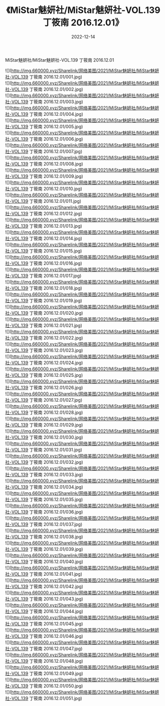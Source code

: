 ﻿---
layout: post
title:  《MiStar魅妍社/MiStar魅妍社-VOL.139 丁筱南 2016.12.01》
date:   2022-12-14
img: http://img.660000.xyz/Sharelink/网络美图/2021/MiStar魅妍社/MiStar魅妍社-VOL.139 丁筱南 2016.12.01/000.jpg
categories: [美女, 清纯, 唯美]
---

MiStar魅妍社/MiStar魅妍社-VOL.139 丁筱南 2016.12.01

 ![](http://img.660000.xyz/Sharelink/网络美图/2021/MiStar魅妍社/MiStar魅妍社-VOL.139 丁筱南 2016.12.01/001.jpg) <br>![](http://img.660000.xyz/Sharelink/网络美图/2021/MiStar魅妍社/MiStar魅妍社-VOL.139 丁筱南 2016.12.01/002.jpg) <br>![](http://img.660000.xyz/Sharelink/网络美图/2021/MiStar魅妍社/MiStar魅妍社-VOL.139 丁筱南 2016.12.01/003.jpg) <br>![](http://img.660000.xyz/Sharelink/网络美图/2021/MiStar魅妍社/MiStar魅妍社-VOL.139 丁筱南 2016.12.01/004.jpg) <br>![](http://img.660000.xyz/Sharelink/网络美图/2021/MiStar魅妍社/MiStar魅妍社-VOL.139 丁筱南 2016.12.01/005.jpg) <br>![](http://img.660000.xyz/Sharelink/网络美图/2021/MiStar魅妍社/MiStar魅妍社-VOL.139 丁筱南 2016.12.01/006.jpg) <br>![](http://img.660000.xyz/Sharelink/网络美图/2021/MiStar魅妍社/MiStar魅妍社-VOL.139 丁筱南 2016.12.01/007.jpg) <br>![](http://img.660000.xyz/Sharelink/网络美图/2021/MiStar魅妍社/MiStar魅妍社-VOL.139 丁筱南 2016.12.01/008.jpg) <br>![](http://img.660000.xyz/Sharelink/网络美图/2021/MiStar魅妍社/MiStar魅妍社-VOL.139 丁筱南 2016.12.01/009.jpg) <br>![](http://img.660000.xyz/Sharelink/网络美图/2021/MiStar魅妍社/MiStar魅妍社-VOL.139 丁筱南 2016.12.01/010.jpg) <br>![](http://img.660000.xyz/Sharelink/网络美图/2021/MiStar魅妍社/MiStar魅妍社-VOL.139 丁筱南 2016.12.01/011.jpg) <br>![](http://img.660000.xyz/Sharelink/网络美图/2021/MiStar魅妍社/MiStar魅妍社-VOL.139 丁筱南 2016.12.01/012.jpg) <br>![](http://img.660000.xyz/Sharelink/网络美图/2021/MiStar魅妍社/MiStar魅妍社-VOL.139 丁筱南 2016.12.01/013.jpg) <br>![](http://img.660000.xyz/Sharelink/网络美图/2021/MiStar魅妍社/MiStar魅妍社-VOL.139 丁筱南 2016.12.01/014.jpg) <br>![](http://img.660000.xyz/Sharelink/网络美图/2021/MiStar魅妍社/MiStar魅妍社-VOL.139 丁筱南 2016.12.01/015.jpg) <br>![](http://img.660000.xyz/Sharelink/网络美图/2021/MiStar魅妍社/MiStar魅妍社-VOL.139 丁筱南 2016.12.01/016.jpg) <br>![](http://img.660000.xyz/Sharelink/网络美图/2021/MiStar魅妍社/MiStar魅妍社-VOL.139 丁筱南 2016.12.01/017.jpg) <br>![](http://img.660000.xyz/Sharelink/网络美图/2021/MiStar魅妍社/MiStar魅妍社-VOL.139 丁筱南 2016.12.01/018.jpg) <br>![](http://img.660000.xyz/Sharelink/网络美图/2021/MiStar魅妍社/MiStar魅妍社-VOL.139 丁筱南 2016.12.01/019.jpg) <br>![](http://img.660000.xyz/Sharelink/网络美图/2021/MiStar魅妍社/MiStar魅妍社-VOL.139 丁筱南 2016.12.01/020.jpg) <br>![](http://img.660000.xyz/Sharelink/网络美图/2021/MiStar魅妍社/MiStar魅妍社-VOL.139 丁筱南 2016.12.01/021.jpg) <br>![](http://img.660000.xyz/Sharelink/网络美图/2021/MiStar魅妍社/MiStar魅妍社-VOL.139 丁筱南 2016.12.01/022.jpg) <br>![](http://img.660000.xyz/Sharelink/网络美图/2021/MiStar魅妍社/MiStar魅妍社-VOL.139 丁筱南 2016.12.01/023.jpg) <br>![](http://img.660000.xyz/Sharelink/网络美图/2021/MiStar魅妍社/MiStar魅妍社-VOL.139 丁筱南 2016.12.01/024.jpg) <br>![](http://img.660000.xyz/Sharelink/网络美图/2021/MiStar魅妍社/MiStar魅妍社-VOL.139 丁筱南 2016.12.01/025.jpg) <br>![](http://img.660000.xyz/Sharelink/网络美图/2021/MiStar魅妍社/MiStar魅妍社-VOL.139 丁筱南 2016.12.01/026.jpg) <br>![](http://img.660000.xyz/Sharelink/网络美图/2021/MiStar魅妍社/MiStar魅妍社-VOL.139 丁筱南 2016.12.01/027.jpg) <br>![](http://img.660000.xyz/Sharelink/网络美图/2021/MiStar魅妍社/MiStar魅妍社-VOL.139 丁筱南 2016.12.01/028.jpg) <br>![](http://img.660000.xyz/Sharelink/网络美图/2021/MiStar魅妍社/MiStar魅妍社-VOL.139 丁筱南 2016.12.01/029.jpg) <br>![](http://img.660000.xyz/Sharelink/网络美图/2021/MiStar魅妍社/MiStar魅妍社-VOL.139 丁筱南 2016.12.01/030.jpg) <br>![](http://img.660000.xyz/Sharelink/网络美图/2021/MiStar魅妍社/MiStar魅妍社-VOL.139 丁筱南 2016.12.01/031.jpg) <br>![](http://img.660000.xyz/Sharelink/网络美图/2021/MiStar魅妍社/MiStar魅妍社-VOL.139 丁筱南 2016.12.01/032.jpg) <br>![](http://img.660000.xyz/Sharelink/网络美图/2021/MiStar魅妍社/MiStar魅妍社-VOL.139 丁筱南 2016.12.01/033.jpg) <br>![](http://img.660000.xyz/Sharelink/网络美图/2021/MiStar魅妍社/MiStar魅妍社-VOL.139 丁筱南 2016.12.01/034.jpg) <br>![](http://img.660000.xyz/Sharelink/网络美图/2021/MiStar魅妍社/MiStar魅妍社-VOL.139 丁筱南 2016.12.01/035.jpg) <br>![](http://img.660000.xyz/Sharelink/网络美图/2021/MiStar魅妍社/MiStar魅妍社-VOL.139 丁筱南 2016.12.01/036.jpg) <br>![](http://img.660000.xyz/Sharelink/网络美图/2021/MiStar魅妍社/MiStar魅妍社-VOL.139 丁筱南 2016.12.01/037.jpg) <br>![](http://img.660000.xyz/Sharelink/网络美图/2021/MiStar魅妍社/MiStar魅妍社-VOL.139 丁筱南 2016.12.01/038.jpg) <br>![](http://img.660000.xyz/Sharelink/网络美图/2021/MiStar魅妍社/MiStar魅妍社-VOL.139 丁筱南 2016.12.01/039.jpg) <br>![](http://img.660000.xyz/Sharelink/网络美图/2021/MiStar魅妍社/MiStar魅妍社-VOL.139 丁筱南 2016.12.01/040.jpg) <br>![](http://img.660000.xyz/Sharelink/网络美图/2021/MiStar魅妍社/MiStar魅妍社-VOL.139 丁筱南 2016.12.01/041.jpg) <br>![](http://img.660000.xyz/Sharelink/网络美图/2021/MiStar魅妍社/MiStar魅妍社-VOL.139 丁筱南 2016.12.01/042.jpg) <br>![](http://img.660000.xyz/Sharelink/网络美图/2021/MiStar魅妍社/MiStar魅妍社-VOL.139 丁筱南 2016.12.01/043.jpg) <br>![](http://img.660000.xyz/Sharelink/网络美图/2021/MiStar魅妍社/MiStar魅妍社-VOL.139 丁筱南 2016.12.01/044.jpg) <br>![](http://img.660000.xyz/Sharelink/网络美图/2021/MiStar魅妍社/MiStar魅妍社-VOL.139 丁筱南 2016.12.01/045.jpg) <br>![](http://img.660000.xyz/Sharelink/网络美图/2021/MiStar魅妍社/MiStar魅妍社-VOL.139 丁筱南 2016.12.01/046.jpg) <br>![](http://img.660000.xyz/Sharelink/网络美图/2021/MiStar魅妍社/MiStar魅妍社-VOL.139 丁筱南 2016.12.01/047.jpg) <br>![](http://img.660000.xyz/Sharelink/网络美图/2021/MiStar魅妍社/MiStar魅妍社-VOL.139 丁筱南 2016.12.01/048.jpg) <br>![](http://img.660000.xyz/Sharelink/网络美图/2021/MiStar魅妍社/MiStar魅妍社-VOL.139 丁筱南 2016.12.01/049.jpg) <br>![](http://img.660000.xyz/Sharelink/网络美图/2021/MiStar魅妍社/MiStar魅妍社-VOL.139 丁筱南 2016.12.01/050.jpg) <br>![](http://img.660000.xyz/Sharelink/网络美图/2021/MiStar魅妍社/MiStar魅妍社-VOL.139 丁筱南 2016.12.01/051.jpg) <br>